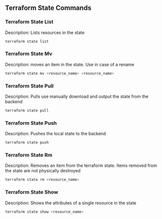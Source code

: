 ## Terraform State Commands

### Terraform State List

Description: Lists resources in the state

```bash
terraform state list
```

### Terraform State Mv

Description: moves an item in the state. Use in case of a rename

```bash
terraform state mv <resource_name> <resource_name>
```

### Terraform State Pull

Description: Pulls use manually download and output the state from the backend

```bash
terraform state pull
```

### Terraform State Push

Description: Pushes the local state to the backend

```bash
terraform state push
```

### Terraform State Rm

Description: Removes an item from the terraform state. Items removed from the state are not physically destroyed

```bash
terraform state rm <resource_name>
```

### Terraform State Show

Description: Shows the attributes of a single resource in the state

```bash
terraform state show <resource_name>
```

